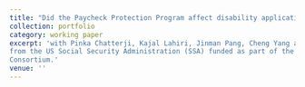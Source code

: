 ```yaml
---
title: "Did the Paycheck Protection Program affect disability applications during the COVID-19 pandemic?"
collection: portfolio 
category: working paper
excerpt: 'with Pinka Chatterji, Kajal Lahiri, Jinman Pang, Cheng Yang and Yimeng Yin. <br> <br> Grant NO. RDR18000003
from the US Social Security Administration (SSA) funded as part of the Retirement and Disability Research
Consortium.'
venue: ''
---
```



